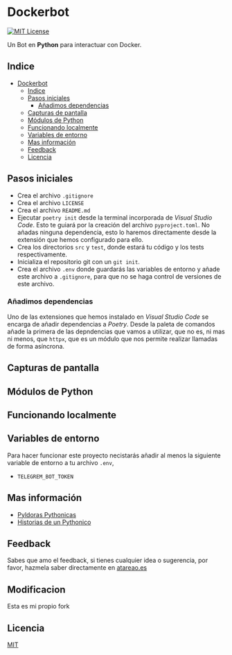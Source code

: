 
# Dockerbot

[![MIT License](https://img.shields.io/badge/License-MIT-green.svg)](https://choosealicense.com/licenses/mit/)  

Un Bot en **Python** para interactuar con Docker.

## Indice

- [Dockerbot](#dockerbot)
  - [Indice](#indice)
  - [Pasos iniciales](#pasos-iniciales)
    - [Añadimos dependencias](#añadimos-dependencias)
  - [Capturas de pantalla](#capturas-de-pantalla)
  - [Módulos de Python](#módulos-de-python)
  - [Funcionando localmente](#funcionando-localmente)
  - [Variables de entorno](#variables-de-entorno)
  - [Mas información](#mas-información)
  - [Feedback](#feedback)
  - [Licencia](#licencia)

## Pasos iniciales

- Crea el archivo `.gitignore`
- Crea el archivo `LICENSE`
- Crea el archivo `README.md`
- Ejecutar `poetry init` desde la terminal incorporada de *Visual Studio Code*. Esto te guiará por la creación del archivo `pyproject.toml`. No añadas ninguna dependencia, esto lo haremos directamente desde la extensión que hemos configurado para ello.
- Crea los directorios `src` y `test`, donde estará tu código y los tests respectivamente.
- Inicializa el repositorio git con un `git init`.
- Crea el archivo `.env` donde guardarás las variables de entorno y añade este archivo a `.gitignore`, para que no se haga control de versiones de este archivo.

### Añadimos dependencias

Uno de las extensiones que hemos instalado en *Visual Studio Code* se encarga de añadir dependencias a *Poetry*. Desde la paleta de comandos añade la primera de las depndencias que vamos a utilizar, que no es, ni mas ni menos, que `httpx`, que es un módulo que nos permite realizar llamadas de forma asíncrona.

## Capturas de pantalla

## Módulos de Python  

## Funcionando localmente

## Variables de entorno

Para hacer funcionar este proyecto necistarás añadir al menos la siguiente variable de entorno a tu archivo `.env`,

* `TELEGREM_BOT_TOKEN`

## Mas información

* [Pyldoras Pythonicas](https://atareao.es/pyldoras)
* [Historias de un Pythonico](https://atareao.es/python)

## Feedback

Sabes que amo el feedback, si tienes cualquier idea o sugerencia, por favor, hazmela saber directamente en [atareao.es](https://atareao.es)

## Modificacion
Esta es mi propio fork

## Licencia  

[MIT](https://choosealicense.com/licenses/mit/)
